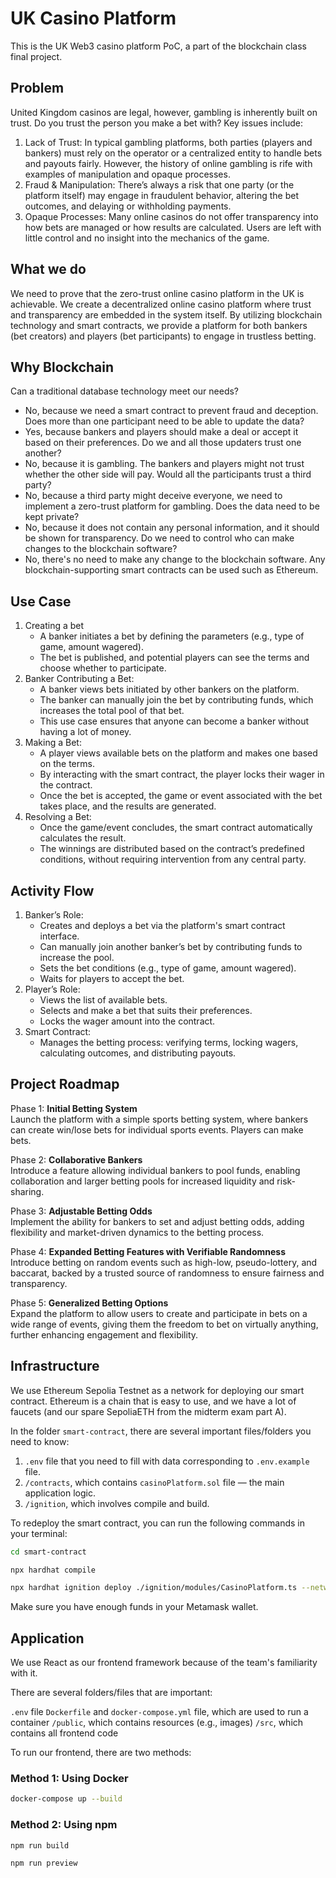 # UK Casino Platform

This is the UK Web3 casino platform PoC, a part of the blockchain class final project.

## Problem

United Kingdom casinos are legal, however, gambling is inherently built on trust. Do you trust the person you make a bet with? Key issues include:
1. Lack of Trust: In typical gambling platforms, both parties (players and bankers) must rely on the operator or a centralized entity to handle bets and payouts fairly. However, the history of online gambling is rife with examples of manipulation and opaque processes.
2. Fraud & Manipulation: There’s always a risk that one party (or the platform itself) may engage in fraudulent behavior, altering the bet outcomes, and delaying or withholding payments.
3. Opaque Processes: Many online casinos do not offer transparency into how bets are managed or how results are calculated. Users are left with little control and no insight into the mechanics of the game.

## What we do

We need to prove that the zero-trust online casino platform in the UK is achievable. We create a decentralized online casino platform where trust and transparency are embedded in the system itself. By utilizing blockchain technology and smart contracts, we provide a platform for both bankers (bet creators) and players (bet participants) to engage in trustless betting.

## Why Blockchain

Can a traditional database technology meet our needs?
- No, because we need a smart contract to prevent fraud and deception.
Does more than one participant need to be able to update the data?
- Yes, because bankers and players should make a deal or accept it based on their preferences.
Do we and all those updaters trust one another?
- No, because it is gambling. The bankers and players might not trust whether the other side will pay.
Would all the participants trust a third party?
- No, because a third party might deceive everyone, we need to implement a zero-trust platform for gambling.
Does the data need to be kept private?
- No, because it does not contain any personal information, and it should be shown for transparency.
Do we need to control who can make changes to the blockchain software?
- No, there's no need to make any change to the blockchain software. Any blockchain-supporting smart contracts can be used such as Ethereum.

## Use Case

1. Creating a bet
   - A banker initiates a bet by defining the parameters (e.g., type of game, amount wagered).
    - The bet is published, and potential players can see the terms and choose whether to participate.
2. Banker Contributing a Bet:
    - A banker views bets initiated by other bankers on the platform.
    - The banker can manually join the bet by contributing funds, which increases the total pool of that bet.
    - This use case ensures that anyone can become a banker without having a lot of money.
3. Making a Bet:
    - A player views available bets on the platform and makes one based on the terms.
    - By interacting with the smart contract, the player locks their wager in the contract.
    - Once the bet is accepted, the game or event associated with the bet takes place, and the results are generated.
4.  Resolving a Bet:
    - Once the game/event concludes, the smart contract automatically calculates the result.
    - The winnings are distributed based on the contract’s predefined conditions, without requiring intervention from any central party.

## Activity Flow

1. Banker’s Role:
    - Creates and deploys a bet via the platform's smart contract interface.
    - Can manually join another banker’s bet by contributing funds to increase the pool.
    - Sets the bet conditions (e.g., type of game, amount wagered).
    - Waits for players to accept the bet.
2. Player’s Role:
    - Views the list of available bets.
    - Selects and make a bet that suits their preferences.
    - Locks the wager amount into the contract.
3. Smart Contract:
    - Manages the betting process: verifying terms, locking wagers, calculating outcomes, and distributing payouts.

## Project Roadmap

Phase 1: **Initial Betting System**  
	Launch the platform with a simple sports betting system, where bankers can create win/lose bets for individual sports events. Players can make bets.

Phase 2: **Collaborative Bankers**  
	Introduce a feature allowing individual bankers to pool funds, enabling collaboration and larger betting pools for increased liquidity and risk-sharing.

Phase 3: **Adjustable Betting Odds**  
	Implement the ability for bankers to set and adjust betting odds, adding flexibility and market-driven dynamics to the betting process.

Phase 4: **Expanded Betting Features with Verifiable Randomness**  
	Introduce betting on random events such as high-low, pseudo-lottery, and baccarat, backed by a trusted source of randomness to ensure fairness and transparency.

Phase 5: **Generalized Betting Options**  
	Expand the platform to allow users to create and participate in bets on a wide range of events, giving them the freedom to bet on virtually anything, further enhancing engagement and flexibility.

## Infrastructure

We use Ethereum Sepolia Testnet as a network for deploying our smart contract. Ethereum is a chain that is easy to use, and we have a lot of faucets (and our spare SepoliaETH from the midterm exam part A).

In the folder `smart-contract`, there are several important files/folders you need to know:

1. `.env` file that you need to fill with data corresponding to `.env.example` file.
2. `/contracts`, which contains `casinoPlatform.sol` file — the main application logic.
3. `/ignition`, which involves compile and build.

To redeploy the smart contract, you can run the following commands in your terminal:
```bash
cd smart-contract
```
```bash
npx hardhat compile
```

```bash
npx hardhat ignition deploy ./ignition/modules/CasinoPlatform.ts --network sepolia
```

Make sure you have enough funds in your Metamask wallet.

## Application

We use React as our frontend framework because of the team's familiarity with it.

There are several folders/files that are important:

`.env` file
`Dockerfile` and `docker-compose.yml` file, which are used to run a container
`/public`, which contains resources (e.g., images)
`/src`, which contains all frontend code

To run our frontend, there are two methods:
### Method 1: Using Docker
```bash
docker-compose up --build
```

### Method 2: Using npm

```bash
npm run build
```

```bash
npm run preview
```

